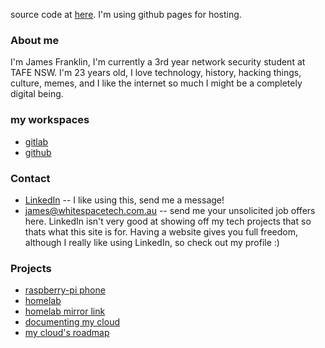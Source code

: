 source code at [here](https://github.com/jamesfranklinnetsec/githubpagestest/).
I'm using github pages for hosting.

### About me
I'm James Franklin, I'm currently a 3rd year network security student at TAFE NSW. I'm 23 years old, I love technology, history, hacking things, culture, memes, and I like the internet so much I might be a completely digital being.

### my workspaces
* [gitlab](https://www.gitlab.com/jamesfranklinnetsec)
* [github](https://www.github.com/jamesfranklinnetsec)

### Contact
* [LinkedIn](https://www.linkedin.com/in/james-franklin-netsec/) -- I like using this, send me a message!
* [james@whitespacetech.com.au](mailto:james@whitespacetech.com.au) -- send me your unsolicited job offers here. 
LinkedIn isn't very good at showing off my tech projects that so thats what this site is for. Having a website gives you full freedom, although I really like using LinkedIn, so check out my profile :)
<!-- 
Whenever you commit to this repository, GitHub Pages will run [Jekyll](https://jekyllrb.com/) to rebuild the pages in your site, from the content in your Markdown files.
-->
### Projects
* [raspberry-pi phone](https://jamesfranklinnetsec.github.io/githubpagestest/)
* [homelab](https://lab.jamesfranklin.tech)
* [homelab mirror link](https://lab.jf.rs)
* [documenting my cloud](https://jft.atlassian.net/wiki/home)
* [my cloud's roadmap](https://jft.atlassian.net/jira/software/projects/CIF/boards/1) 
